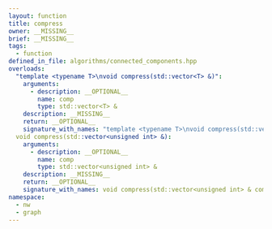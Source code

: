 ```yaml
---
layout: function
title: compress
owner: __MISSING__
brief: __MISSING__
tags:
  - function
defined_in_file: algorithms/connected_components.hpp
overloads:
  "template <typename T>\nvoid compress(std::vector<T> &)":
    arguments:
      - description: __OPTIONAL__
        name: comp
        type: std::vector<T> &
    description: __MISSING__
    return: __OPTIONAL__
    signature_with_names: "template <typename T>\nvoid compress(std::vector<T> & comp)"
  void compress(std::vector<unsigned int> &):
    arguments:
      - description: __OPTIONAL__
        name: comp
        type: std::vector<unsigned int> &
    description: __MISSING__
    return: __OPTIONAL__
    signature_with_names: void compress(std::vector<unsigned int> & comp)
namespace:
  - nw
  - graph
---
```

